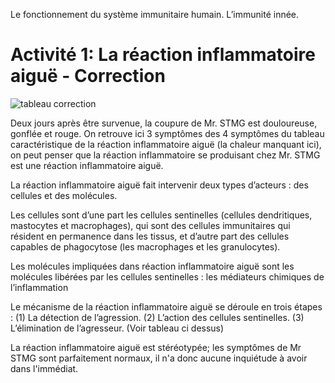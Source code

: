Le fonctionnement du système immunitaire humain. L’immunité innée.

# Activité 1: La réaction inflammatoire aiguë - Correction

<img src="https://ipfs.io/ipfs/QmNixQemJR4B692BoDNUZMmypBguwCdvmMjFiPu1xkxFxK" alt="tableau correction">

Deux jours après être survenue, la coupure de Mr. STMG est douloureuse, gonflée et rouge. On retrouve ici 3 symptômes des 4 symptômes du tableau caractéristique de la réaction inflammatoire aiguë (la chaleur manquant ici), on peut penser que la réaction inflammatoire se produisant chez Mr. STMG est une réaction inflammatoire aiguë. 

La réaction inflammatoire aiguë fait intervenir deux types d’acteurs : des cellules et des molécules. 

Les cellules sont d’une part les cellules sentinelles (cellules dendritiques, mastocytes et macrophages), qui sont des cellules immunitaires qui résident en permanence dans les tissus, et d’autre part des cellules capables de phagocytose (les macrophages et les granulocytes). 

Les molécules impliquées dans réaction inflammatoire aiguë sont les molécules libérées par les cellules sentinelles : les médiateurs chimiques de l’inflammation

Le mécanisme de la réaction inflammatoire aiguë se déroule en trois étapes : (1) La détection de l’agression. (2) L’action des cellules sentinelles. (3) L’élimination de l’agresseur. (Voir tableau ci dessus)

La réaction inflammatoire aiguë est stéréotypée; les symptômes de Mr STMG sont parfaitement normaux, il n'a donc aucune inquiétude à avoir dans l'immédiat. 
